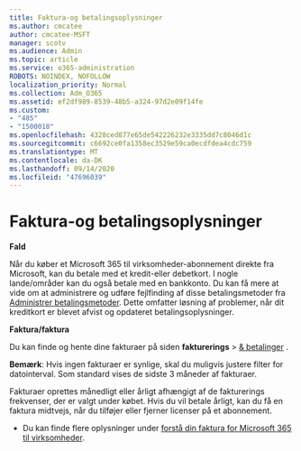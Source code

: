 ```yaml
---
title: Faktura-og betalingsoplysninger
ms.author: cmcatee
author: cmcatee-MSFT
manager: scotv
ms.audience: Admin
ms.topic: article
ms.service: o365-administration
ROBOTS: NOINDEX, NOFOLLOW
localization_priority: Normal
ms.collection: Adm_O365
ms.assetid: ef2df989-8539-48b5-a324-97d2e09f14fe
ms.custom:
- "485"
- "1500018"
ms.openlocfilehash: 4328ced877e65de542226232e3335dd7c8046d1c
ms.sourcegitcommit: c6692ce0fa1358ec3529e59ca0ecdfdea4cdc759
ms.translationtype: MT
ms.contentlocale: da-DK
ms.lasthandoff: 09/14/2020
ms.locfileid: "47696039"
---
```

# <a name="invoice-and-payment-information"></a>Faktura-og betalingsoplysninger

**Fald**

Når du køber et Microsoft 365 til virksomheder-abonnement direkte fra Microsoft, kan du betale med et kredit-eller debetkort.  I nogle lande/områder kan du også betale med en bankkonto.  Du kan få mere at vide om at administrere og udføre fejlfinding af disse betalingsmetoder fra [Administrer betalingsmetoder](https://docs.microsoft.com/microsoft-365/commerce/billing-and-payments/manage-payment-methods). Dette omfatter løsning af problemer, når dit kreditkort er blevet afvist og opdateret betalingsoplysninger.

**Faktura/faktura**

Du kan finde og hente dine fakturaer på siden **fakturerings**  >  [& betalinger](https://go.microsoft.com/fwlink/p/?linkid=848039) .  

**Bemærk**: Hvis ingen fakturaer er synlige, skal du muligvis justere filter for datointerval.  Som standard vises de sidste 3 måneder af fakturaer.

Fakturaer oprettes månedligt eller årligt afhængigt af de fakturerings frekvenser, der er valgt under købet.  Hvis du vil betale årligt, kan du få en faktura midtvejs, når du tilføjer eller fjerner licenser på et abonnement.

- Du kan finde flere oplysninger under [forstå din faktura for Microsoft 365 til virksomheder](https://docs.microsoft.com/microsoft-365/commerce/billing-and-payments/understand-your-invoice2).